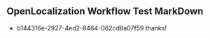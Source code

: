 ## OpenLocalization Workflow Test MarkDown
* b144316e-2927-4ed2-8464-062cd8a07f59 
thanks!<!--HONumber=Mar16_HO2-->
